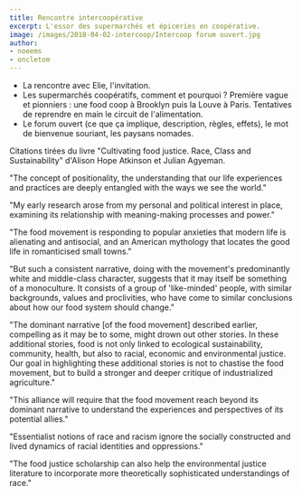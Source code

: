 ```yaml
---
title: Rencontre intercoopérative
excerpt: L'essor des supermarchés et épiceries en coopérative.
image: /images/2018-04-02-intercoop/Intercoop forum ouvert.jpg
author:
- noeems
- oncletom
---
```

- La rencontre avec Elie, l'invitation.
- Les supermarchés coopératifs, comment et pourquoi ?
  Première vague et pionniers : une food coop à Brooklyn puis la Louve à Paris. Tentatives de reprendre en main le circuit de l'alimentation.
- Le forum ouvert (ce que ça implique, description, règles, effets), le mot de bienvenue souriant, les paysans nomades.

Citations tirées du livre "Cultivating food justice. Race, Class and Sustainability" d'Alison Hope Atkinson et Julian Agyeman.

  "The concept of positionality, the understanding that our life experiences and practices are deeply entangled with the ways we see the world."

  "My early research arose from my personal and political interest in place, examining its relationship with meaning-making processes and power."

  "The food movement is responding to popular anxieties that modern life is alienating and antisocial, and an American mythology that locates the good life in romanticised small towns."

  "But such a consistent narrative, doing with the movement's predominantly white and middle-class character, suggests that it may itself be something of a monoculture. It consists of a group of 'like-minded' people, with similar backgrounds, values and proclivities, who have come to similar conclusions about how our food system should change."

  "The dominant narrative [of the food movement] described earlier, compelling as it may be to some, might drown out other stories. In these additional stories, food is not only linked to ecological sustainability, community, health, but also to racial, economic and environmental justice. Our goal in highlighting these additional stories is not to chastise the food movement, but to build a stronger and deeper critique of industrialized agriculture."

  "This alliance will require that the food movement reach beyond its dominant narrative to understand the experiences and perspectives of its potential allies."

  "Essentialist notions of race and racism ignore the socially constructed and lived dynamics of racial identities and oppressions."

  "The food justice scholarship can also help the environmental justice literature to incorporate more theoretically sophisticated understandings of race."
